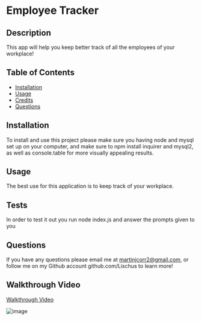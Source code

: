# Employee Tracker

## Description

This app will help you keep better track of all the employees of your workplace!

## Table of Contents

- [Installation](#installation)
- [Usage](#usage)
- [Credits](#credits)
- [Questions](#questions)

## Installation

To install and use this project please make sure you having node and mysql set up on your computer, and make sure to npm install inquirer and mysql2, as well as console.table for more visually appealing results.

## Usage

The best use for this application is to keep track of your workplace.

## Tests

In order to test it out you run node index.js and answer the prompts given to you

## Questions

If you have any questions please email me at martinjcorr2@gmail.com, or follow me on my Github account github.com/Lischus to learn more!

## Walkthrough Video

<a href='https://drive.google.com/file/d/1Iqm-HWWTu5_b9mwXLd8JytE4kdmYYMeJ/view?usp=sharing' target="_blank">Walkthrough Video</a>

![image](https://user-images.githubusercontent.com/94202788/175411780-4de8f166-1f70-49e4-b701-ecd6a716afa2.png)
